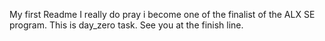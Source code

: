 My first Readme
I really do pray i become one of the finalist of the ALX SE program. 
This is day_zero task. See you at the finish line.
